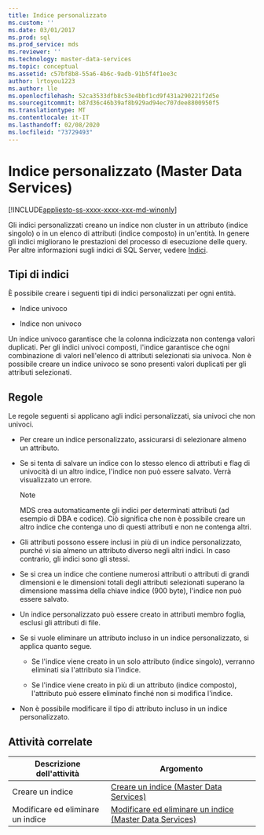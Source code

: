 ```yaml
---
title: Indice personalizzato
ms.custom: ''
ms.date: 03/01/2017
ms.prod: sql
ms.prod_service: mds
ms.reviewer: ''
ms.technology: master-data-services
ms.topic: conceptual
ms.assetid: c57bf8b8-55a6-4b6c-9adb-91b5f4f1ee3c
author: lrtoyou1223
ms.author: lle
ms.openlocfilehash: 52ca3533dfb8c53e4bbf1cd9f431a290221f2d5e
ms.sourcegitcommit: b87d36c46b39af8b929ad94ec707dee8800950f5
ms.translationtype: MT
ms.contentlocale: it-IT
ms.lasthandoff: 02/08/2020
ms.locfileid: "73729493"
---
```

# <a name="custom-index-master-data-services"></a>Indice personalizzato (Master Data Services)

[!INCLUDE[appliesto-ss-xxxx-xxxx-xxx-md-winonly](../includes/appliesto-ss-xxxx-xxxx-xxx-md-winonly.md)]

  Gli indici personalizzati creano un indice non cluster in un attributo (indice singolo) o in un elenco di attributi (indice composto) in un'entità. In genere gli indici migliorano le prestazioni del processo di esecuzione delle query. Per altre informazioni sugli indici di SQL Server, vedere [Indici](../relational-databases/indexes/indexes.md).  
  
## <a name="type-of-indexes"></a>Tipi di indici  
 È possibile creare i seguenti tipi di indici personalizzati per ogni entità.  
  
-   Indice univoco  
  
-   Indice non univoco  
  
 Un indice univoco garantisce che la colonna indicizzata non contenga valori duplicati. Per gli indici univoci composti, l'indice garantisce che ogni combinazione di valori nell'elenco di attributi selezionati sia univoca. Non è possibile creare un indice univoco se sono presenti valori duplicati per gli attributi selezionati.  
  
## <a name="rules"></a>Regole  
 Le regole seguenti si applicano agli indici personalizzati, sia univoci che non univoci.  
  
-   Per creare un indice personalizzato, assicurarsi di selezionare almeno un attributo.  
  
-   Se si tenta di salvare un indice con lo stesso elenco di attributi e flag di univocità di un altro indice, l'indice non può essere salvato. Verrà visualizzato un errore.  
  
    > [!NOTE]  
    >  MDS crea automaticamente gli indici per determinati attributi (ad esempio di DBA e codice). Ciò significa che non è possibile creare un altro indice che contenga uno di questi attributi e non ne contenga altri.  
  
-   Gli attributi possono essere inclusi in più di un indice personalizzato, purché vi sia almeno un attributo diverso negli altri indici. In caso contrario, gli indici sono gli stessi.  
  
-   Se si crea un indice che contiene numerosi attributi o attributi di grandi dimensioni e le dimensioni totali degli attributi selezionati superano la dimensione massima della chiave indice (900 byte), l'indice non può essere salvato.  
  
-   Un indice personalizzato può essere creato in attributi membro foglia, esclusi gli attributi di file.  
  
-   Se si vuole eliminare un attributo incluso in un indice personalizzato, si applica quanto segue.  
  
    -   Se l'indice viene creato in un solo attributo (indice singolo), verranno eliminati sia l'attributo sia l'indice.  
  
    -   Se l'indice viene creato in più di un attributo (indice composto), l'attributo può essere eliminato finché non si modifica l'indice.  
  
-   Non è possibile modificare il tipo di attributo incluso in un indice personalizzato.  
  
## <a name="related-tasks"></a>Attività correlate  
  
|Descrizione dell'attività|Argomento|  
|----------------------|-----------|  
|Creare un indice|[Creare un indice &#40;Master Data Services&#41;](../master-data-services/create-an-index-master-data-services.md)|  
|Modificare ed eliminare un indice|[Modificare ed eliminare un indice &#40;Master Data Services&#41;](../master-data-services/edit-and-delete-an-index-master-data-services.md)|  
  
  
